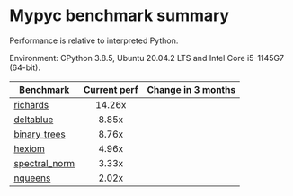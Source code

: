 # Mypyc benchmark summary

Performance is relative to interpreted Python.

Environment: CPython 3.8.5, Ubuntu 20.04.2 LTS and Intel Core i5-1145G7 (64-bit).

| Benchmark | Current perf | Change in 3 months |
| --- | :---: | :---: |
| [richards](benchmarks/richards.md) | 14.26x |  |
| [deltablue](benchmarks/deltablue.md) | 8.85x |  |
| [binary_trees](benchmarks/binary_trees.md) | 8.76x |  |
| [hexiom](benchmarks/hexiom.md) | 4.96x |  |
| [spectral_norm](benchmarks/spectral_norm.md) | 3.33x |  |
| [nqueens](benchmarks/nqueens.md) | 2.02x |  |
